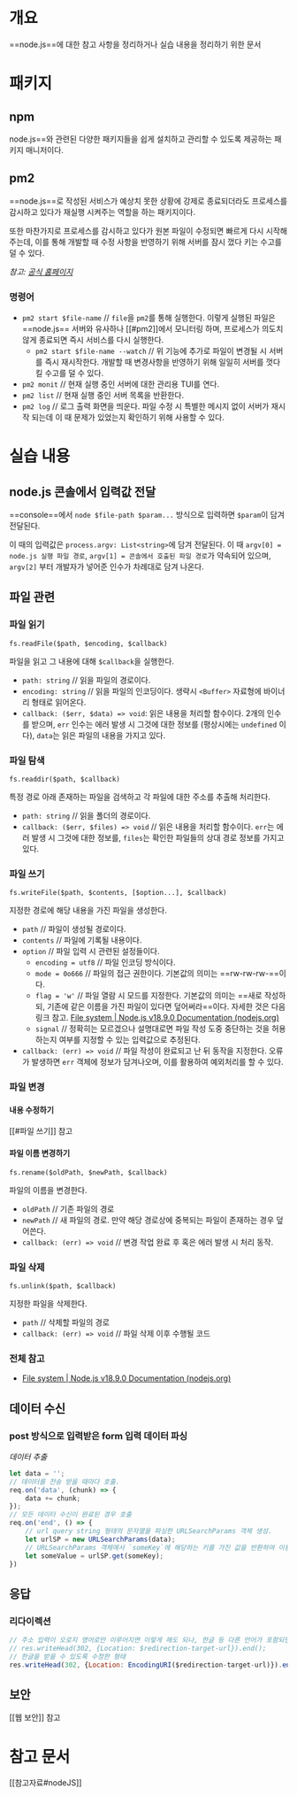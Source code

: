 # 개요
==node.js==에 대한 참고 사항을 정리하거나 실습 내용을 정리하기 위한 문서

# 패키지
## npm
 node.js==와 관련된 다양한 패키지들을 쉽게 설치하고 관리할 수 있도록 제공하는 패키지 매니저이다.

## pm2
==node.js==로 작성된 서비스가 예상치 못한 상황에 강제로 종료되더라도 프로세스를 감시하고 있다가 재실행 시켜주는 역할을 하는 패키지이다. 

또한 마찬가지로 프로세스를 감시하고 있다가 원본 파일이 수정되면 빠르게 다시 시작해주는데, 이를 통해 개발할 때 수정 사항을 반영하기 위해 서버를 잠시 껐다 키는 수고를 덜 수 있다.

*참고: [공식 홈페이지](https://pm2.keymetrics.io/)*

### 명령어
- `pm2 start $file-name` // `file`을 `pm2`를 통해 실행한다. 이렇게 실행된 파일은 ==node.js== 서버와 유사하나 [[#pm2]]에서 모니터링 하며, 프로세스가 의도치 않게 종료되면 즉시 서비스를 다시 실행한다.
	- `pm2 start $file-name --watch` // 위 기능에 추가로 파일이 변경될 시 서버를 즉시 재시작한다. 개발할 때 변경사항을 반영하기 위해 일일히 서버를 껏다 킬 수고를 덜 수 있다.
- `pm2 monit` // 현재 실행 중인 서버에 대한 관리용 TUI를 연다.
- `pm2 list` // 현재 실행 중인 서버 목록을 반환한다.
- `pm2 log` // 로그 출력 화면을 띄운다. 파일 수정 시 특별한 메시지 없이 서버가 재시작 되는데 이 때 문제가 있었는지 확인하기 위해 사용할 수 있다.

# 실습 내용
## node.js 콘솔에서 입력값 전달
==console==에서 `node $file-path $param...` 방식으로 입력하면 `$param`이 담겨 전달된다.

이 때의 입력값은 `process.argv: List<string>`에 담겨 전달된다. 이 때 `argv[0] = node.js 실행 파일 경로`, `argv[1] = 콘솔에서 호출된 파일 경로`가 약속되어 있으며, `argv[2]` 부터 개발자가 넣어준 인수가 차례대로 담겨 나온다.

## 파일 관련
### 파일 읽기
`fs.readFile($path, $encoding, $callback)`

파일을 읽고 그 내용에 대해 `$callback`을 실행한다.
- `path: string` // 읽을 파일의 경로이다.
- `encoding: string` // 읽을 파일의 인코딩이다. 생략시 `<Buffer>` 자료형에 바이너리 형태로 읽어온다.
- `callback: ($err, $data) => void`: 읽은 내용을 처리할 함수이다.  2개의 인수를 받으며, `err` 인수는 에러 발생 시 그것에 대한 정보를 (평상시에는 `undefined` 이다), `data`는 읽은 파일의 내용을 가지고 있다.

### 파일 탐색
`fs.readdir($path, $callback)`

특정 경로 아래 존재하는 파일을 검색하고 각 파일에 대한 주소를 추출해 처리한다.
- `path: string` // 읽을 폴더의 경로이다.
- `callback: ($err, $files) => void` // 읽은 내용을 처리할 함수이다. `err`는 에러 발생 시 그것에 대한 정보를, `files`는 확인한 파일들의 상대 경로 정보를 가지고 있다.

### 파일 쓰기
`fs.writeFile($path, $contents, [$option...], $callback)`

지정한 경로에 해당 내용을 가진 파일을 생성한다.
- `path` // 파일이 생성될 경로이다.
- `contents` // 파일에 기록될 내용이다.
- `option` // 파일 입력 시 관련된 설정들이다.
	- `encoding = utf8` // 파일 인코딩 방식이다.
	- `mode = 0o666` // 파일의 접근 권한이다. 기본값의 의미는 ==rw-rw-rw-==이다.
	- `flag = 'w'` // 파일 열람 시 모드를 지정한다. 기본값의 의미는 ==새로 작성하되, 기존에 같은 이름을 가진 파일이 있다면 덮어써라==이다. 자세한 것은 다음 링크 참고. [File system | Node.js v18.9.0 Documentation (nodejs.org)](https://nodejs.org/api/fs.html#file-system-flags)
	- `signal` // 정확히는 모르겠으나 설명대로면 파일 작성 도중 중단하는 것을 허용하는지 여부를 지정할 수 있는 입력값으로 추정된다.
- `callback: (err) => void` // 파일 작성이 완료되고 난 뒤 동작을 지정한다. 오류가 발생하면 `err` 객체에 정보가 담겨나오며, 이를 활용하여 예외처리를 할 수 있다.

### 파일 변경
#### 내용 수정하기
[[#파일 쓰기]] 참고

#### 파일 이름 변경하기
`fs.rename($oldPath, $newPath, $callback)`

파일의 이름을 변경한다.
- `oldPath` // 기존 파일의 경로
- `newPath` // 새 파일의 경로. 만약 해당 경로상에 중복되는 파일이 존재하는 경우 덮어쓴다.
- `callback: (err) => void` // 변경 작업 완료 후 혹은 에러 발생 시 처리 동작.

### 파일 삭제
`fs.unlink($path, $callback)`

지정한 파일을 삭제한다.
- `path` // 삭제할 파일의 경로
- `callback: (err) => void` // 파일 삭제 이후 수행될 코드

### 전체 참고
- [File system | Node.js v18.9.0 Documentation (nodejs.org)](https://nodejs.org/api/fs.html#fswritefilefile-data-options-callback)


## 데이터 수신
### post 방식으로 입력받은 form 입력 데이터 파싱
*데이터 추출*
```js
let data = '';
// 데이터를 전송 받을 때마다 호출. 
req.on('data', (chunk) => {
	data += chunk;
});
// 모든 데이터 수신이 완료된 경우 호출
req.on('end', () => {
	// url query string 형태의 문자열을 파싱한 URLSearchParams 객체 생성.
	let urlSP = new URLSearchParams(data);
	// URLSearchParams 객체에서 `someKey`에 해당하는 키를 가진 값을 반환하여 이용.
	let someValue = urlSP.get(someKey);
})
```

## 응답
### 리다이렉션
```js
// 주소 입력이 오로지 영어로만 이루어지면 이렇게 해도 되나, 한글 등 다른 언어가 포함되면 오류가 발생한다.
// res.writeHead(302, {Location: $redirection-target-url}).end();
// 한글을 받을 수 있도록 수정한 형태
res.writeHead(302, {Location: EncodingURI($redirection-target-url)}).end();
```

## 보안
[[웹 보안]] 참고

# 참고 문서
[[참고자료#nodeJS]]